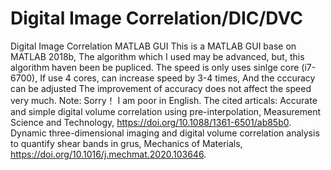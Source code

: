 # Digital Image Correlation/DIC/DVC
Digital Image Correlation MATLAB GUI
This is a MATLAB GUI base on MATLAB 2018b,
The algorithm which I used may be advanced,
but, this algorithm haven been be pupliced.
The speed is only uses sinlge core (i7-6700),
If use 4 cores, can increase speed by 3-4 times,
And the cccuracy can be adjusted
The improvement of accuracy does not affect the speed very much.
Note: Sorry！ I am poor in English.
The cited articals:
Accurate and simple digital volume correlation using pre-interpolation, Measurement Science and Technology, https://doi.org/10.1088/1361-6501/ab85b0.
Dynamic three-dimensional imaging and digital volume correlation analysis to quantify shear bands in grus, Mechanics of Materials, https://doi.org/10.1016/j.mechmat.2020.103646.
